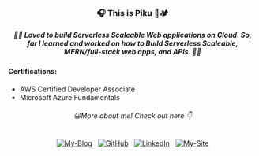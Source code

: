
<h3 align="center">
	🎧 This is Piku 🍔🏕️
</h3>
<p align="center">
	<h5 align="center">🌟🌟 Loved to build Serverless Scaleable Web
applications on Cloud. So, far I learned and worked on how to Build Serverless Scaleable, MERN/full-stack
web apps, and APIs.
 🌟🌟 </h5>
 
 #### Certifications:
- AWS Certified Developer Associate
- Microsoft Azure Fundamentals
 
</p>
   <p align="center"><h6 align="center">😀More about me! Check out here 👇</h6>
</p>
<p align="center">
	<a width='50px' href="https://blog.debarshimondal.online/"><img src="https://img.shields.io/badge/-Blog-informational" alt="My-Blog"></a> &nbsp;
	<a href="https://github.com/LENO-DEV/"><img src="https://img.shields.io/badge/github--_.svg?style=social&logo=github" alt="GitHub"></a> &nbsp;
	<a href="https://www.linkedin.com/in/debarshi-mondal-b95a59182/"><img src="https://img.shields.io/badge/LinkedIn--_.svg?style=social&logo=linkedin" alt="LinkedIn"></a> &nbsp;
	<a width='50px' href="https://debarshimondal.online/"><img src="https://img.shields.io/badge/-Portfolio-important" alt="My-Site"></a>
</p>

